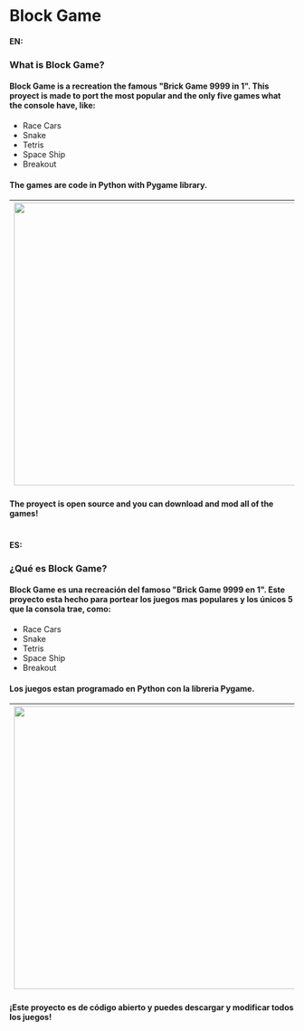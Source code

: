# Block Game

#### __EN:__
### What is Block Game?

#### Block Game is a recreation the famous "Brick Game 9999 in 1". This proyect is made to port the most popular and the only five games what the console have, like:

- Race Cars 
- Snake
- Tetris
- Space Ship
- Breakout

#### The games are code in __Python__ with __Pygame__ library.
| <img src="https://logos-world.net/wp-content/uploads/2021/10/Python-Logo.png" width="500" /> | <img src="https://www.pygame.org/docs/_images/pygame_logo.png" width="500" /> |
|----------------------------------------------------------------------------------------------|-------------------------------------------------------------------------------|


#### The proyect is open source and you can download and mod all of the games!

#

#### __ES:__

### ¿Qué es Block Game?

#### Block Game es una recreación del famoso "Brick Game 9999 en 1". Este proyecto esta hecho para portear los juegos mas populares y los únicos 5 que la consola trae, como:

- Race Cars 
- Snake
- Tetris
- Space Ship
- Breakout

#### Los juegos estan programado en __Python__ con la libreria __Pygame__.
| <img src="https://logos-world.net/wp-content/uploads/2021/10/Python-Logo.png" width="500" /> | <img src="https://www.pygame.org/docs/_images/pygame_logo.png" width="500" /> |
|----------------------------------------------------------------------------------------------|-------------------------------------------------------------------------------|


#### ¡Este proyecto es de código abierto y puedes descargar y modificar todos los juegos!


